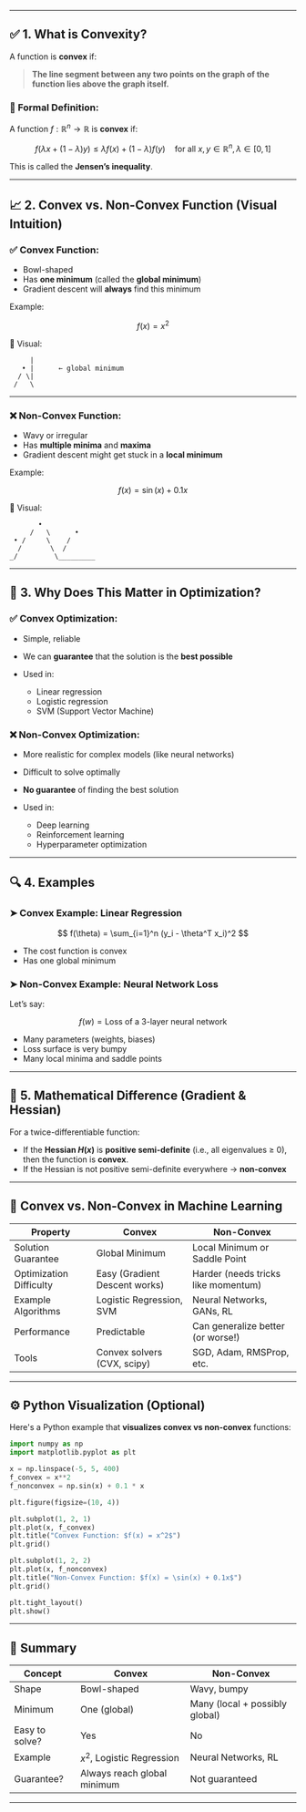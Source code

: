 
---

## ✅ 1. What is Convexity?

A function is **convex** if:

> **The line segment between any two points on the graph of the function lies above the graph itself.**

### 📐 Formal Definition:

A function $f: \mathbb{R}^n \rightarrow \mathbb{R}$ is **convex** if:

$$
f(\lambda x + (1 - \lambda)y) \leq \lambda f(x) + (1 - \lambda)f(y)
\quad \text{for all } x, y \in \mathbb{R}^n, \lambda \in [0, 1]
$$

This is called the **Jensen’s inequality**.

---

## 📈 2. Convex vs. Non-Convex Function (Visual Intuition)

### ✅ Convex Function:

* Bowl-shaped
* Has **one minimum** (called the **global minimum**)
* Gradient descent will **always** find this minimum

Example:

$$
f(x) = x^2
$$

🧠 Visual:

```
     |
   • |      ← global minimum
  / \|
 /   \
```

---

### ❌ Non-Convex Function:

* Wavy or irregular
* Has **multiple minima** and **maxima**
* Gradient descent might get stuck in a **local minimum**

Example:

$$
f(x) = \sin(x) + 0.1x
$$

🧠 Visual:

```
       •
     /   \      •
 • /     \    /
  /       \  /
_/         \_________
```

---

## 🧠 3. Why Does This Matter in Optimization?

### ✅ Convex Optimization:

* Simple, reliable
* We can **guarantee** that the solution is the **best possible**
* Used in:

  * Linear regression
  * Logistic regression
  * SVM (Support Vector Machine)

### ❌ Non-Convex Optimization:

* More realistic for complex models (like neural networks)
* Difficult to solve optimally
* **No guarantee** of finding the best solution
* Used in:

  * Deep learning
  * Reinforcement learning
  * Hyperparameter optimization

---

## 🔍 4. Examples

### ➤ Convex Example: Linear Regression

$$
f(\theta) = \sum_{i=1}^n (y_i - \theta^T x_i)^2
$$

* The cost function is convex
* Has one global minimum

### ➤ Non-Convex Example: Neural Network Loss

Let’s say:

$$
f(w) = \text{Loss of a 3-layer neural network}
$$

* Many parameters (weights, biases)
* Loss surface is very bumpy
* Many local minima and saddle points

---

## 🔬 5. Mathematical Difference (Gradient & Hessian)

For a twice-differentiable function:

* If the **Hessian $H(x)$** is **positive semi-definite** (i.e., all eigenvalues ≥ 0), then the function is **convex**.
* If the Hessian is not positive semi-definite everywhere → **non-convex**

---

## 🤖 Convex vs. Non-Convex in Machine Learning

| Property                | Convex                        | Non-Convex                          |
| ----------------------- | ----------------------------- | ----------------------------------- |
| Solution Guarantee      | Global Minimum                | Local Minimum or Saddle Point       |
| Optimization Difficulty | Easy (Gradient Descent works) | Harder (needs tricks like momentum) |
| Example Algorithms      | Logistic Regression, SVM      | Neural Networks, GANs, RL           |
| Performance             | Predictable                   | Can generalize better (or worse!)   |
| Tools                   | Convex solvers (CVX, scipy)   | SGD, Adam, RMSProp, etc.            |

---

## ⚙️ Python Visualization (Optional)

Here's a Python example that **visualizes convex vs non-convex** functions:

```python
import numpy as np
import matplotlib.pyplot as plt

x = np.linspace(-5, 5, 400)
f_convex = x**2
f_nonconvex = np.sin(x) + 0.1 * x

plt.figure(figsize=(10, 4))

plt.subplot(1, 2, 1)
plt.plot(x, f_convex)
plt.title("Convex Function: $f(x) = x^2$")
plt.grid()

plt.subplot(1, 2, 2)
plt.plot(x, f_nonconvex)
plt.title("Non-Convex Function: $f(x) = \sin(x) + 0.1x$")
plt.grid()

plt.tight_layout()
plt.show()
```

---

## 🏁 Summary

| Concept        | Convex                      | Non-Convex                     |
| -------------- | --------------------------- | ------------------------------ |
| Shape          | Bowl-shaped                 | Wavy, bumpy                    |
| Minimum        | One (global)                | Many (local + possibly global) |
| Easy to solve? | Yes                         | No                             |
| Example        | $x^2$, Logistic Regression  | Neural Networks, RL            |
| Guarantee?     | Always reach global minimum | Not guaranteed                 |

---

